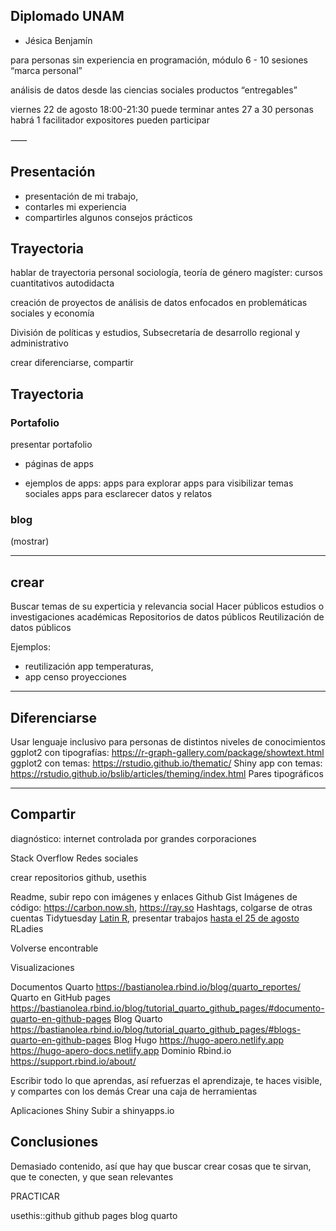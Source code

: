 ## Diplomado UNAM
- Jésica Benjamín

para personas sin experiencia en programación, módulo 6 - 10 sesiones
“marca personal”

análisis de datos desde las ciencias sociales productos “entregables”

viernes 22 de agosto 18:00-21:30
puede terminar antes 
27 a 30 personas
habrá 1 facilitador expositores pueden participar



⸺

## Presentación
- presentación de mi trabajo,
- contarles mi experiencia
- compartirles algunos consejos prácticos

## Trayectoria
hablar de trayectoria personal
sociología, teoría de género
magíster: cursos cuantitativos
autodidacta

creación de proyectos de análisis de datos enfocados en problemáticas sociales y economía

División de políticas y estudios, Subsecretaría de desarrollo regional y administrativo

crear
diferenciarse,
compartir

## Trayectoria

### Portafolio
presentar portafolio
- páginas de apps

- ejemplos de apps: 
apps para explorar
apps para visibilizar temas sociales
apps para esclarecer datos y relatos


### blog
(mostrar)

----

## crear
Buscar temas de su experticia y relevancia social 
Hacer públicos estudios o investigaciones académicas
Repositorios de datos públicos
Reutilización de datos públicos

Ejemplos: 
- reutilización app temperaturas, 
- app censo proyecciones


----


## Diferenciarse

Usar lenguaje inclusivo para personas de distintos niveles de conocimientos
ggplot2 con tipografías: https://r-graph-gallery.com/package/showtext.html
ggplot2 con temas: https://rstudio.github.io/thematic/
Shiny app con temas: https://rstudio.github.io/bslib/articles/theming/index.html
Pares tipográficos

----



## Compartir

diagnóstico: internet controlada por grandes corporaciones

Stack Overflow
Redes sociales

crear repositorios github, usethis

Readme, subir repo con imágenes y enlaces
Github Gist
Imágenes de código: https://carbon.now.sh, https://ray.so
Hashtags, colgarse de otras cuentas
Tidytuesday
[Latin R](https://latinr.org), presentar trabajos [hasta el 25 de agosto](https://latinr.org/blog/es/2025-05-31-presentacion-trabajos-2025.html)
RLadies

Volverse encontrable

Visualizaciones

Documentos Quarto https://bastianolea.rbind.io/blog/quarto_reportes/
Quarto en GitHub pages https://bastianolea.rbind.io/blog/tutorial_quarto_github_pages/#documento-quarto-en-github-pages
Blog Quarto https://bastianolea.rbind.io/blog/tutorial_quarto_github_pages/#blogs-quarto-en-github-pages
Blog Hugo https://hugo-apero.netlify.app https://hugo-apero-docs.netlify.app
Dominio Rbind.io https://support.rbind.io/about/

Escribir todo lo que aprendas, así refuerzas el aprendizaje, te haces visible, y compartes con los demás
Crear una caja de herramientas

Aplicaciones Shiny
Subir a shinyapps.io


## Conclusiones
Demasiado contenido, así que hay que buscar crear cosas que te sirvan, que te conecten, y que sean relevantes





PRACTICAR

usethis::github
github pages
blog quarto